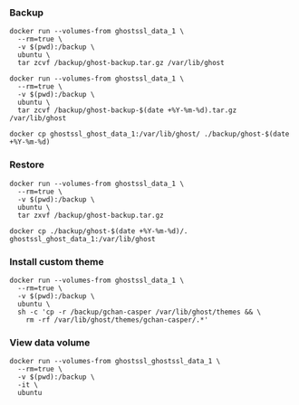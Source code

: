 ### Backup
```shell
docker run --volumes-from ghostssl_data_1 \
  --rm=true \
  -v $(pwd):/backup \
  ubuntu \
  tar zcvf /backup/ghost-backup.tar.gz /var/lib/ghost
```

```shell
docker run --volumes-from ghostssl_data_1 \
  --rm=true \
  -v $(pwd):/backup \
  ubuntu \
  tar zcvf /backup/ghost-backup-$(date +%Y-%m-%d).tar.gz /var/lib/ghost
```

```shell
docker cp ghostssl_ghost_data_1:/var/lib/ghost/ ./backup/ghost-$(date +%Y-%m-%d)
```

### Restore
```shell
docker run --volumes-from ghostssl_data_1 \
  --rm=true \
  -v $(pwd):/backup \
  ubuntu \
  tar zxvf /backup/ghost-backup.tar.gz
```

```shell
docker cp ./backup/ghost-$(date +%Y-%m-%d)/. ghostssl_ghost_data_1:/var/lib/ghost
```

### Install custom theme
```shell
docker run --volumes-from ghostssl_data_1 \
  --rm=true \
  -v $(pwd):/backup \
  ubuntu \
  sh -c 'cp -r /backup/gchan-casper /var/lib/ghost/themes && \
    rm -rf /var/lib/ghost/themes/gchan-casper/.*'
```

### View data volume
```shell
docker run --volumes-from ghostssl_ghostssl_data_1 \
  --rm=true \
  -v $(pwd):/backup \
  -it \
  ubuntu
```
